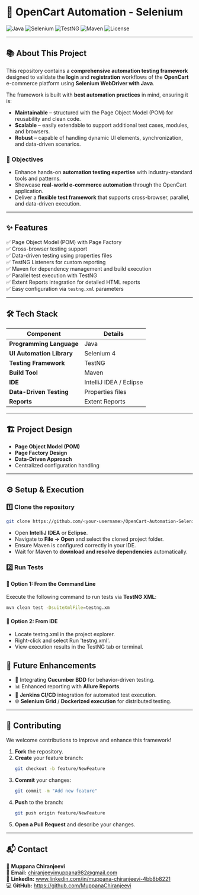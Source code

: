 # 🚀 OpenCart Automation - Selenium

![Java](https://img.shields.io/badge/Java-17-blue.svg)
![Selenium](https://img.shields.io/badge/Selenium-4.x-brightgreen.svg)
![TestNG](https://img.shields.io/badge/TestNG-Framework-orange.svg)
![Maven](https://img.shields.io/badge/Maven-Build_Tool-red.svg)
![License](https://img.shields.io/badge/License-MIT-lightgrey.svg)

---
## 📚 About This Project

This repository contains a **comprehensive automation testing framework** designed to validate the **login** and **registration** workflows of the **OpenCart** e-commerce platform using **Selenium WebDriver with Java**.

The framework is built with **best automation practices** in mind, ensuring it is:
- **Maintainable** – structured with the Page Object Model (POM) for reusability and clean code.
- **Scalable** – easily extendable to support additional test cases, modules, and browsers.
- **Robust** – capable of handling dynamic UI elements, synchronization, and data-driven scenarios.

### 🎯 Objectives
- Enhance hands-on **automation testing expertise** with industry-standard tools and patterns.
- Showcase **real-world e-commerce automation** through the OpenCart application.
- Deliver a **flexible test framework** that supports cross-browser, parallel, and data-driven execution.

---

## ✨ Features
✅ Page Object Model (POM) with Page Factory  
✅ Cross-browser testing support  
✅ Data-driven testing using properties files  
✅ TestNG Listeners for custom reporting  
✅ Maven for dependency management and build execution  
✅ Parallel test execution with TestNG  
✅ Extent Reports integration for detailed HTML reports  
✅ Easy configuration via `testng.xml` parameters

---

## 🛠️ Tech Stack
| Component | Details |
|-----------|---------|
| **Programming Language** | Java |
| **UI Automation Library** | Selenium 4 |
| **Testing Framework** | TestNG |
| **Build Tool** | Maven |
| **IDE** | IntelliJ IDEA / Eclipse |
| **Data-Driven Testing** | Properties files |
| **Reports** | Extent Reports |

---

## 🏗️ Project Design
- **Page Object Model (POM)**
- **Page Factory Design**
- **Data-Driven Approach**
- Centralized configuration handling

---

## ⚙️ Setup & Execution
### 1️⃣ Clone the repository
```bash
git clone https://github.com/<your-username>/OpenCart-Automation-Selenium.git
```
- Open **IntelliJ IDEA** or **Eclipse**.
- Navigate to **File → Open** and select the cloned project folder.
- Ensure Maven is configured correctly in your IDE.
- Wait for Maven to **download and resolve dependencies** automatically.

### 2️⃣ Run Tests

#### 🔹 Option 1: From the Command Line
Execute the following command to run tests via **TestNG XML**:
```bash
mvn clean test -DsuiteXmlFile=testng.xm
```
#### 🔹 Option 2: From IDE
- Locate testng.xml in the project explorer.
- Right-click and select Run 'testng.xml'.
- View execution results in the TestNG tab or terminal.

## 📝 Future Enhancements
- 🚀 Integrating **Cucumber BDD** for behavior-driven testing.
- 📊 Enhanced reporting with **Allure Reports**.
- 🔄 **Jenkins CI/CD** integration for automated test execution.
- 🌐 **Selenium Grid** / **Dockerized execution** for distributed testing.

---

## 🤝 Contributing
We welcome contributions to improve and enhance this framework!

1. **Fork** the repository.
2. **Create** your feature branch:
   ```bash
   git checkout -b feature/NewFeature
   ```
3. **Commit** your changes:
   ```bash
   git commit -m "Add new feature"
   ```
4. **Push** to the branch:
   ```bash
   git push origin feature/NewFeature
   ```
5. **Open a Pull Request** and describe your changes.

---
## 📬 Contact

👤 **Muppana Chiranjeevi**  
📧 **Email:** chiranjeevimuppana982@gmail.com  
🔗 **LinkedIn:** www.linkedin.com/in/muppana-chiranjeevi-4bb8b8221  
💻 **GitHub:** https://github.com/MuppanaChiranjeevi
